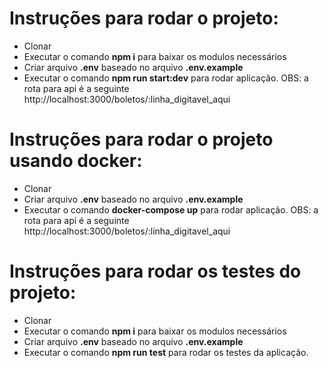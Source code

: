 Instruções para rodar o projeto:
===================================
- Clonar 
- Executar o comando **npm i** para baixar os modulos necessários
- Criar arquivo **.env** baseado no arquivo **.env.example**
- Executar o comando **npm run start:dev** para rodar aplicação. OBS: 
a rota para api é a seguinte http://localhost:3000/boletos/:linha_digitavel_aqui

Instruções para rodar o projeto usando docker:
===============================================
- Clonar 
- Criar arquivo **.env** baseado no arquivo **.env.example**
- Executar o comando **docker-compose up** para rodar aplicação. OBS: 
a rota para api é a seguinte http://localhost:3000/boletos/:linha_digitavel_aqui

Instruções para rodar os testes do projeto:
============================================
- Clonar 
- Executar o comando **npm i** para baixar os modulos necessários
- Criar arquivo **.env** baseado no arquivo **.env.example**
- Executar o comando **npm run test** para rodar os testes da aplicação.

